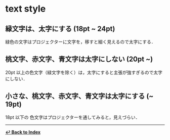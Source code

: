 # text style

## 緑文字は、太字にする (18pt ~ 24pt)

緑色の文字はプロジェクターに文字を，移すと細く見えるので太字にする．

## 桃文字、赤文字、青文字は太字にしない (20pt ~)

20pt 以上の色文字（緑文字を除く）は，太字にすると主張が強すぎるので太字にしない．

## 小さな、桃文字、赤文字、青文字は太字にする (~ 19pt)

18pt 以下の 色文字はプロジェクターを通してみると，見えづらい．

- - -

**[↩ Back to Index](../../README.md)**
